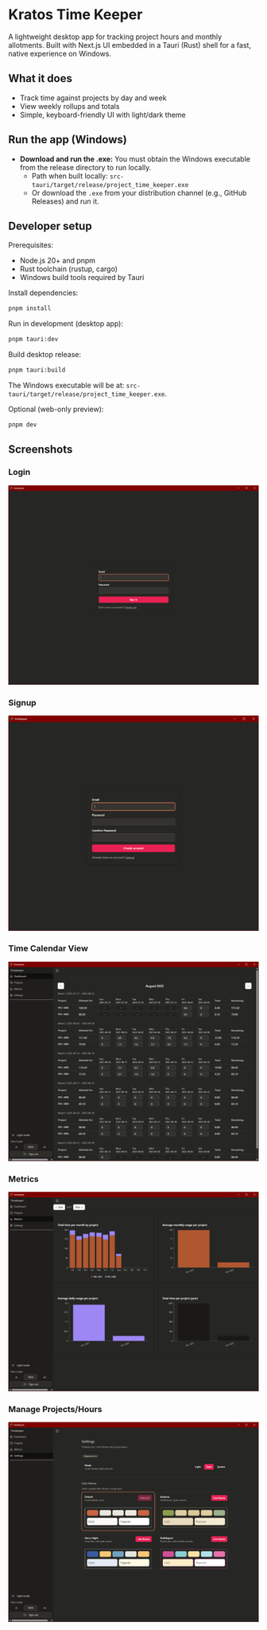# Kratos Time Keeper

A lightweight desktop app for tracking project hours and monthly allotments. Built with Next.js UI embedded in a Tauri (Rust) shell for a fast, native experience on Windows.

## What it does
- Track time against projects by day and week
- View weekly rollups and totals
- Simple, keyboard-friendly UI with light/dark theme

## Run the app (Windows)
- **Download and run the .exe:** You must obtain the Windows executable from the release directory to run locally.
  - Path when built locally: `src-tauri/target/release/project_time_keeper.exe`
  - Or download the `.exe` from your distribution channel (e.g., GitHub Releases) and run it.

## Developer setup
Prerequisites:
- Node.js 20+ and pnpm
- Rust toolchain (rustup, cargo)
- Windows build tools required by Tauri

Install dependencies:

```bash
pnpm install
```

Run in development (desktop app):

```bash
pnpm tauri:dev
```

Build desktop release:

```bash
pnpm tauri:build
```

The Windows executable will be at: `src-tauri/target/release/project_time_keeper.exe`.

Optional (web-only preview):

```bash
pnpm dev
```

## Screenshots

### Login
![Screenshot 1](./public/images/login.png)

### Signup
![Screenshot 2](./public/images/signup.png)

### Time Calendar View
![Screenshot 3](./public/images/dashboard.png)

### Metrics
![Screenshot 4](./public/images/metrics.png)

### Manage Projects/Hours
![Screenshot 5](./public/images/settings.png)


